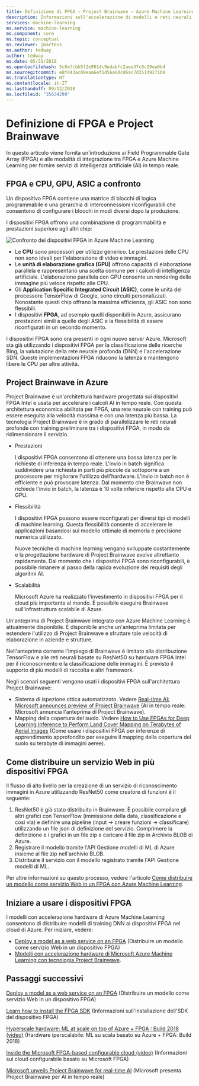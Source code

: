 ```yaml
---
title: Definizione di FPGA – Project Brainwave – Azure Machine Learning
description: Informazioni sull'accelerazione di modelli e reti neurali profonde con i dispositivi FPGA.
services: machine-learning
ms.service: machine-learning
ms.component: core
ms.topic: conceptual
ms.reviewer: jmartens
ms.author: tedway
author: tedway
ms.date: 05/31/2018
ms.openlocfilehash: 5c8efcbb5f2e9014c9edabfc2aee37c8c29ea0b4
ms.sourcegitcommit: e8f443ac09eaa6ef1d56a60cd6ac7d351d9271b9
ms.translationtype: HT
ms.contentlocale: it-IT
ms.lasthandoff: 09/12/2018
ms.locfileid: "35634299"
---
```

# <a name="what-is-fpga-and-project-brainwave"></a>Definizione di FPGA e Project Brainwave

In questo articolo viene fornita un'introduzione ai Field Programmable Gate Array (FPGA) e alle modalità di integrazione tra FPGA e Azure Machine Learning per fornire servizi di intelligenza artificiale (AI) in tempo reale.

## <a name="fpgas-vs-cpu-gpu-and-asic"></a>FPGA e CPU, GPU, ASIC a confronto

Un dispositivo FPGA contiene una matrice di blocchi di logica programmabile e una gerarchia di interconnessioni riconfigurabili che consentono di configurare i blocchi in modi diversi dopo la produzione.

I dispositivi FPGA offrono una combinazione di programmabilità e prestazioni superiore agli altri chip:

![Confronto dei dispositivi FPGA in Azure Machine Learning](./media/concept-accelerate-with-fpgas/azure-machine-learning-fpga-comparison.png)

- Le **CPU** sono processori per utilizzo generico. Le prestazioni delle CPU non sono ideali per l'elaborazione di video e immagini.
- Le **unità di elaborazione grafica (GPU)** offrono capacità di elaborazione parallela e rappresentano una scelta comune per i calcoli di intelligenza artificiale. L'elaborazione parallela con GPU consente un rendering delle immagine più veloce rispetto alle CPU.
- Gli **Application Specific Integrated Circuit (ASIC)**, come le unità del processore TensorFlow di Google, sono circuiti personalizzati. Nonostante questi chip offrano la massima efficienza, gli ASIC non sono flessibili.
- I dispositivi **FPGA**, ad esempio quelli disponibili in Azure, assicurano prestazioni simili a quelle degli ASIC e la flessibilità di essere riconfigurati in un secondo momento.

I dispositivi FPGA sono ora presenti in ogni nuovo server Azure. Microsoft sta già utilizzando i dispositivi FPGA per la classificazione delle ricerche Bing, la valutazione della rete neurale profonda (DNN) e l'accelerazione SDN. Queste implementazioni FPGA riducono la latenza e mantengono libere le CPU per altre attività.

## <a name="project-brainwave-on-azure"></a>Project Brainwave in Azure

Project Brainwave è un'architettura hardware progettata sui dispositivi FPGA Intel e usata per accelerare i calcoli AI in tempo reale. Con questa architettura economica abilitata per FPGA, una rete neurale con training può essere eseguita alla velocità massima e con una latenza più bassa. La tecnologia Project Brainwave è in grado di parallelizzare le reti neurali profonde con training preliminare tra i dispositivi FPGA, in modo da ridimensionare il servizio.

- Prestazioni

    I dispositivi FPGA consentono di ottenere una bassa latenza per le richieste di inferenza in tempo reale. L'invio in batch significa suddividere una richiesta in parti più piccole da sottoporre a un processore per migliorare l'utilizzo dell'hardware. L'invio in batch non è efficiente e può provocare latenza. Dal momento che Brainwave non richiede l'invio in batch, la latenza è 10 volte inferiore rispetto alle CPU e GPU.

- Flessibilità

    I dispositivi FPGA possono essere riconfigurati per diversi tipi di modelli di machine learning. Questa flessibilità consente di accelerare le applicazioni basandosi sul modello ottimale di memoria e precisione numerica utilizzato.

    Nuove tecniche di machine learning vengano sviluppate costantemente e la progettazione hardware di Project Brainwave evolve altrettanto rapidamente. Dal momento che i dispositivi FPGA sono riconfigurabili, è possibile rimanere al passo della rapida evoluzione dei requisiti degli algoritmi AI.

- Scalabilità

    Microsoft Azure ha realizzato l'investimento in dispositivi FPGA per il cloud più importante al mondo. È possibile eseguire Brainwave sull'infrastruttura scalabile di Azure.

Un'anteprima di Project Brainwave integrato con Azure Machine Learning è attualmente disponibile. È disponibile anche un'anteprima limitata per estendere l'utilizzo di Project Brainwave e sfruttare tale velocità di elaborazione in aziende e strutture.

Nell'anteprima corrente l'impiego di Brainwave è limitato alla distribuzione TensorFlow e alle reti neurali basate su ResNet50 su hardware FPGA Intel per il riconoscimento e la classificazione delle immagini. È previsto il supporto di più modelli di raccolta e altri framework.

Negli scenari seguenti vengono usati i dispositivi FPGA sull'architettura Project Brainwave:

- Sistema di ispezione ottica automatizzato. Vedere [Real-time AI: Microsoft announces preview of Project Brainwave](https://blogs.microsoft.com/ai/build-2018-project-brainwave/) (AI in tempo reale: Microsoft annuncia l'anteprima di Project Brainwave).
- Mapping della copertura del suolo. Vedere [How to Use FPGAs for Deep Learning Inference to Perform Land Cover Mapping on Terabytes of Aerial Images](https://blogs.technet.microsoft.com/machinelearning/2018/05/29/how-to-use-fpgas-for-deep-learning-inference-to-perform-land-cover-mapping-on-terabytes-of-aerial-images/) (Come usare i dispositivi FPGA per inferenze di apprendimento approfondito per eseguire il mapping della copertura del suolo su terabyte di immagini aeree).

## <a name="how-to-deploy-a-web-service-to-an-fpga"></a>Come distribuire un servizio Web in più dispositivi FPGA

Il flusso di alto livello per la creazione di un servizio di riconoscimento immagini in Azure utilizzando ResNet50 come creatore di funzioni è il seguente:

1. ResNet50 è già stato distribuito in Brainwave. È possibile compilare gli altri grafici con TensorFlow (immissione della data, classificazione e così via) e definire una pipeline (input -> creare funzioni -> classificare) utilizzando un file json di definizione del servizio. Comprimere la definizione e i grafici in un file zip e caricare il file zip in Archivio BLOB di Azure.
2. Registrare il modello tramite l'API Gestione modelli di ML di Azure insieme al file zip nell'archivio BLOB.
3. Distribuire il servizio con il modello registrato tramite l'API Gestione modelli di ML.

Per altre informazioni su questo processo, vedere l'articolo [Come distribuire un modello come servizio Web in un FPGA con Azure Machine Learning](how-to-deploy-fpga-web-service.md).


## <a name="start-using-fpga"></a>Iniziare a usare i dispositivi FPGA

I modelli con accelerazione hardware di Azure Machine Learning consentono di distribuire modelli di training DNN ai dispositivi FPGA nel cloud di Azure. Per iniziare, vedere:

- [Deploy a model as a web service on an FPGA](how-to-deploy-fpga-web-service.md) (Distribuire un modello come servizio Web in un dispositivo FPGA)
- [Modelli con accelerazione hardware di Microsoft Azure Machine Learning con tecnologia Project Brainwave](https://github.com/azure/aml-real-time-ai).

## <a name="next-steps"></a>Passaggi successivi

[Deploy a model as a web service on an FPGA](how-to-deploy-fpga-web-service.md) (Distribuire un modello come servizio Web in un dispositivo FPGA)

[Learn how to install the FPGA SDK](reference-fpga-package-overview.md) (Informazioni sull'installazione dell'SDK del dispositivo FPGA)

[Hyperscale hardware: ML at scale on top of Azure + FPGA : Build 2018 (video)](https://www.youtube.com/watch?v=BMgQAHIx2eY) (Hardware iperscalabile: ML su scala basato su Azure + FPGA: Build 2018)

[Inside the Microsoft FPGA-based configurable cloud (video)](https://channel9.msdn.com/Events/Build/2017/B8063) (Informazioni sul cloud configurabile basato su Microsoft FPGA)

[Microsoft unveils Project Brainwave for real-time AI](https://www.microsoft.com/research/blog/microsoft-unveils-project-brainwave/) (Microsoft presenta Project Brainwave per AI in tempo reale)